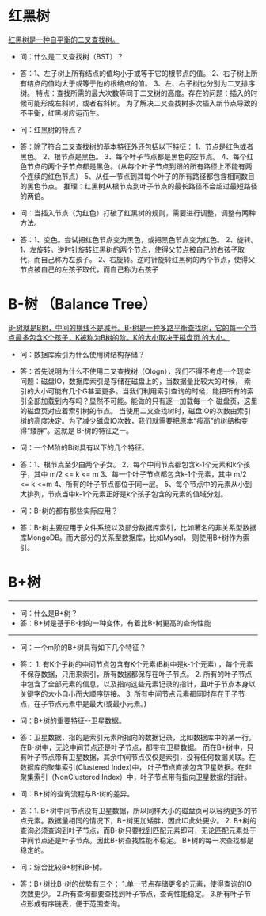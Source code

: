 # 红黑树

<u>红黑树是一种自平衡的二叉查找树。</u>

* 问：什么是二叉查找树（BST）？
* 答：1、左子树上所有结点的值均小于或等于它的根节点的值。
    2、右子树上所有结点的值均大于或等于他的根结点的值。
    3、左、右子树也分别为二叉排序树。
    特点：查找所需的最大次数等同于二叉树的高度。存在的问题：插入的时候可能形成左斜树，或者右斜树。
    为了解决二叉查找树多次插入新节点导致的不平衡，红黑树应运而生。

* 问：红黑树的特点？
* 答：除了符合二叉查找树的基本特征外还包括以下特征：
    1、节点是红色或者黑色。
    2、根节点是黑色。
    3、每个叶子节点都是黑色的空节点。
    4、每个红色节点的两个子节点都是黑色。（从每个叶子节点到跟的所有路径上不能有两个连续的红色节点）
    5、从任一节点到其每个叶子的所有路径都包含相同数目的黑色节点。
    推理：红黑树从根节点到叶子节点的最长路径不会超过最短路径的两倍。

* 问：当插入节点（为红色）打破了红黑树的规则，需要进行调整，调整有两种方法。
* 答：1、变色。尝试把红色节点变为黑色，或把黑色节点变为红色。
      2、旋转。
        1、左旋转。逆时针旋转红黑树的两个节点，使得父节点被自己的右孩子取代，而自己称为左孩子。
        2、右旋转。逆时针旋转红黑树的两个节点，使得父节点被自己的左孩子取代，而自己称为右孩子

# B-树 （Balance Tree）

<u>B-树就是B树，中间的横线不是减号。B-树是一种多路平衡查找树，它的每一个节点最多包含K个孩子，K被称为B树的阶。K的大小取决于磁盘页
的大小。</u>

* 问：数据库索引为什么使用树结构存储？
* 答：首先说明为什么不使用二叉查找树（Ologn），我们不得不考虑一个现实问题：磁盘IO，数据库索引是存储在磁盘上的，当数据量比较大的时候，
    索引的大小可能有几个G甚至更多。当我们利用索引查询的时候，能把所有的索引全部加载到内存吗？显然不可能。能做的只有逐一加载每一个
    磁盘页，这里的磁盘页对应着索引树的节点。
    当使用二叉查找树时，磁盘IO的次数由索引树的高度决定。为了减少磁盘IO次数，我们就需要把原本“瘦高”的树结构变得“矮胖”。这就是
    B-树的特征之一。

* 问：一个M阶的B树具有以下的几个特征。
* 答：1、根节点至少由两个子女。
    2、每个中间节点都包含k-1个元素和k个孩子，其中 m/2 <= k <= m
    3、每一个叶子节点都包含k-1个元素，其中 m/2 <= k <=m
    4、所有的叶子节点都位于同一层。
    5、每个节点中的元素从小到大排列，节点当中k-1个元素正好是k个孩子包含的元素的值域分划。

* 问：B-树的都有那些实际应用？
* 答：B-树主要应用于文件系统以及部分数据库索引，比如著名的非关系型数据库MongoDB。而大部分的关系型数据库，比如Mysql，
则使用B+树作为索引。

# B+树
***
* 问：什么是B+树？
* 答：B+树是基于B-树的一种变体，有着比B-树更高的查询性能
***
* 问：一个m阶的B+树具有如下几个特征？
* 答： 1. 有K个子树的中间节点包含有K个元素(B树中是k-1个元素) ，每个元素不保存数据，只用来索引，所有数据都保存在叶子节点。
       2. 所有的叶子节点中包含了全部元素的信息，以及指向这些元素记录的指针，且叶子节点本身以关键字的大小自小而大顺序链接。
       3. 所有中间节点元素都同时存在于子节点，在子节点元素中是最大(或最小元素。)

* 问：B+树的重要特征--卫星数据。
* 答：卫星数据，指的是索引元素所指向的数据记录，比如数据库中的某一行。在B-树中，无论中间节点还是叶子节点，都带有卫星数据。
      而在B+树中，只有叶子节点带有卫星数据，其余中间节点仅仅是索引，没有任何数据关联。在数据库的聚集索引(Clustered Index)中，
      叶子节点直接包含卫星数据。在非聚集索引（NonClustered Index）中，叶子节点带有指向卫星数据的指针。

* 问：B+树的查询流程与B-树的差异。
* 答：1. B+树中间节点没有卫星数据，所以同样大小的磁盘页可以容纳更多的节点元素。数据量相同的情况下，B+树更加矮胖，因此IO此处更少。
      2. B+树的查询必须查询到叶子节点，而B-树只要找到匹配元素即可，无论匹配元素处于中间节点还是叶子节点。因此B-树查找性能不稳定。
      B+树的每一次查找都是稳定的。

* 问：综合比较B+树和B-树。
* 答：B+树比B-树的优势有三个：
      1.单一节点存储更多的元素，使得查询的IO次数更少。
      2.所有查询都要查找到叶子节点，查询性能稳定。
      3.所有叶子节点形成有序链表，便于范围查询。




